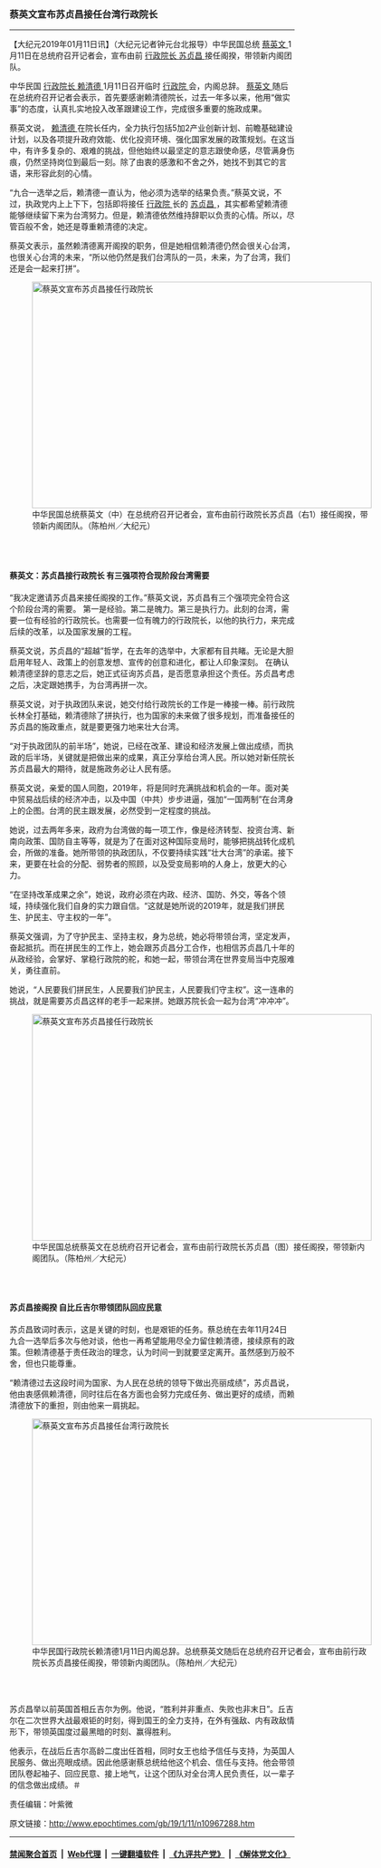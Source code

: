 ### 蔡英文宣布苏贞昌接任台湾行政院长
------------------------

<p>
 【大纪元2019年01月11日讯】（大纪元记者钟元台北报导）中华民国总统
 <a href="http://www.epochtimes.com/gb/tag/%E8%94%A1%E8%8B%B1%E6%96%87.html">
  蔡英文
 </a>
 1月11日在总统府召开记者会，宣布由前
 <a href="http://www.epochtimes.com/gb/tag/%E8%A1%8C%E6%94%BF%E9%99%A2%E9%95%BF.html">
  行政院长
 </a>
 <a href="http://www.epochtimes.com/gb/tag/%E8%8B%8F%E8%B4%9E%E6%98%8C.html">
  苏贞昌
 </a>
 接任阁揆，带领新内阁团队。
</p>
<p>
 中华民国
 <a href="http://www.epochtimes.com/gb/tag/%E8%A1%8C%E6%94%BF%E9%99%A2%E9%95%BF.html">
  行政院长
 </a>
 <a href="http://www.epochtimes.com/gb/tag/%E8%B5%96%E6%B8%85%E5%BE%B7.html">
  赖清德
 </a>
 1月11日召开临时
 <a href="http://www.epochtimes.com/gb/tag/%E8%A1%8C%E6%94%BF%E9%99%A2.html">
  行政院
 </a>
 会，内阁总辞。
 <a href="http://www.epochtimes.com/gb/tag/%E8%94%A1%E8%8B%B1%E6%96%87.html">
  蔡英文
 </a>
 随后在总统府召开记者会表示，首先要感谢赖清德院长，过去一年多以来，他用“做实事”的态度，认真扎实地投入改革跟建设工作，完成很多重要的施政成果。
</p>
<p>
 蔡英文说，
 <a href="http://www.epochtimes.com/gb/tag/%E8%B5%96%E6%B8%85%E5%BE%B7.html">
  赖清德
 </a>
 在院长任内，全力执行包括5加2产业创新计划、前瞻基础建设计划，以及各项提升政府效能、优化投资环境、强化国家发展的政策规划。在这当中，有许多复杂的、艰难的挑战，但他始终以最坚定的意志跟使命感，尽管满身伤痕，仍然坚持岗位到最后一刻。除了由衷的感激和不舍之外，她找不到其它的言语，来形容此刻的心情。
</p>
<p>
 “九合一选举之后，赖清德一直认为，他必须为选举的结果负责。”蔡英文说，不过，执政党内上上下下，包括即将接任
 <a href="http://www.epochtimes.com/gb/tag/%E8%A1%8C%E6%94%BF%E9%99%A2.html">
  行政院
 </a>
 长的
 <a href="http://www.epochtimes.com/gb/tag/%E8%8B%8F%E8%B4%9E%E6%98%8C.html">
  苏贞昌
 </a>
 ，其实都希望赖清德能够继续留下来为台湾努力。但是，赖清德依然维持辞职以负责的心情。所以，尽管百般不舍，她还是尊重赖清德的决定。
</p>
<p>
 蔡英文表示，虽然赖清德离开阁揆的职务，但是她相信赖清德仍然会很关心台湾，也很关心台湾的未来，“所以他仍然是我们台湾队的一员，未来，为了台湾，我们还是会一起来打拼”。
</p>
<figure class="wp-caption aligncenter" id="attachment_10967633" style="width: 600px">
 <a href="http://i.epochtimes.com/assets/uploads/2019/01/1901102320222378.jpg">
  <img alt="蔡英文宣布苏贞昌接任行政院长" class="size-large wp-image-10967633" height="400" src="http://i.epochtimes.com/assets/uploads/2019/01/1901102320222378-600x400.jpg" title="蔡英文宣布苏贞昌接任行政院长" width="600"/>
 </a>
 <br/><figcaption class="wp-caption-text">
  中华民国总统蔡英文（中）在总统府召开记者会，宣布由前行政院长苏贞昌（右1）接任阁揆，带领新内阁团队。（陈柏州／大纪元）
 </figcaption><br/>
</figure><br/>
<h4>
 蔡英文：苏贞昌接行政院长 有三强项符合现阶段台湾需要
</h4>
<p>
 “我决定邀请苏贞昌来接任阁揆的工作。”蔡英文说，苏贞昌有三个强项完全符合这个阶段台湾的需要。 第一是经验。第二是魄力。第三是执行力。此刻的台湾，需要一位有经验的行政院长。也需要一位有魄力的行政院长，以他的执行力，来完成后续的改革，以及国家发展的工程。
</p>
<p>
 蔡英文说，苏贞昌的“超越”哲学，在去年的选举中，大家都有目共睹。无论是大胆启用年轻人、政策上的创意发想、宣传的创意和进化，都让人印象深刻。 在确认赖清德坚辞的意志之后，她正式征询苏贞昌，是否愿意承担这个责任。苏贞昌考虑之后，决定跟她携手，为台湾再拼一次。
</p>
<p>
 蔡英文说，对于执政团队来说，她交付给行政院长的工作是一棒接一棒。前行政院长林全打基础，赖清德除了拼执行，也为国家的未来做了很多规划，而准备接任的苏贞昌的施政重点，就是要更强力地来壮大台湾。
</p>
<p>
 “对于执政团队的前半场”，她说，已经在改革、建设和经济发展上做出成绩，而执政的后半场，关键就是把做出来的成果，真正分享给台湾人民。所以她对新任院长苏贞昌最大的期待，就是施政务必让人民有感。
</p>
<p>
 蔡英文说，亲爱的国人同胞，2019年，将是同时充满挑战和机会的一年。面对美中贸易战后续的经济冲击，以及中国（中共）步步进逼，强加“一国两制”在台湾身上的企图。台湾的民主跟发展，必然受到一定程度的挑战。
</p>
<p>
 她说，过去两年多来，政府为台湾做的每一项工作，像是经济转型、投资台湾、新南向政策、国防自主等等，就是为了在面对这种国际变局时，能够把挑战转化成机会，所做的准备。她所带领的执政团队，不仅要持续实践“壮大台湾”的承诺。接下来，更要在社会的分配、弱势者的照顾，以及受变局影响的人身上，放更大的心力。
</p>
<p>
 “在坚持改革成果之余”，她说，政府必须在内政、经济、国防、外交，等各个领域，持续强化我们自身的实力跟自信。“这就是她所说的2019年，就是我们拼民生、护民主、守主权的一年”。
</p>
<p>
 蔡英文强调，为了守护民主、坚持主权，身为总统，她必将带领台湾，坚定发声，奋起抵抗。而在拼民生的工作上，她会跟苏贞昌分工合作，也相信苏贞昌几十年的从政经验，会掌好、掌稳行政院的舵，和她一起，带领台湾在世界变局当中克服难关，勇往直前。
</p>
<p>
 她说，“人民要我们拼民生，人民要我们护民主，人民要我们守主权”。这一连串的挑战，就是需要苏贞昌这样的老手一起来拼。她跟苏院长会一起为台湾“冲冲冲”。
</p>
<figure class="wp-caption aligncenter" id="attachment_10967638" style="width: 600px">
 <a href="http://i.epochtimes.com/assets/uploads/2019/01/1901110016522378.jpg">
  <img alt="蔡英文宣布苏贞昌接任行政院长" class="size-large wp-image-10967638" height="400" src="http://i.epochtimes.com/assets/uploads/2019/01/1901110016522378-600x400.jpg" title="蔡英文宣布苏贞昌接任行政院长" width="600"/>
 </a>
 <br/><figcaption class="wp-caption-text">
  中华民国总统蔡英文在总统府召开记者会，宣布由前行政院长苏贞昌（图）接任阁揆，带领新内阁团队。（陈柏州／大纪元）
 </figcaption><br/>
</figure><br/>
<h4>
 苏贞昌接阁揆 自比丘吉尔带领团队回应民意
</h4>
<p>
 苏贞昌致词时表示，这是关键的时刻，也是艰钜的任务。蔡总统在去年11月24日九合一选举后多次与他对谈，他也一再希望能用尽全力留住赖清德，接续原有的政策。但赖清德基于责任政治的理念，认为时间一到就要坚定离开。虽然感到万般不舍，但也只能尊重。
</p>
<p>
 “赖清德过去这段时间为国家、为人民在总统的领导下做出亮丽成绩”，苏贞昌说，他由衷感佩赖清德，同时往后在各方面也会努力完成任务、做出更好的成绩，而赖清德放下的重担，则由他来一肩挑起。
</p>
<figure class="wp-caption aligncenter" id="attachment_10968043" style="width: 600px">
 <a href="http://i.epochtimes.com/assets/uploads/2019/01/1901110210382378.jpg">
  <img alt="蔡英文宣布苏贞昌接任台湾行政院长" class="size-large wp-image-10968043" height="400" src="http://i.epochtimes.com/assets/uploads/2019/01/1901110210382378-600x400.jpg" title="蔡英文宣布苏贞昌接任台湾行政院长" width="600"/>
 </a>
 <br/><figcaption class="wp-caption-text">
  中华民国行政院长赖清德1月11日内阁总辞。总统蔡英文随后在总统府召开记者会，宣布由前行政院长苏贞昌接任阁揆，带领新内阁团队。（陈柏州／大纪元）
 </figcaption><br/>
</figure><br/>
<p>
 苏贞昌举以前英国首相丘吉尔为例。他说，“胜利并非重点、失败也非末日”。丘吉尔在二次世界大战最艰钜的时刻，得到国王的全力支持，在外有强敌、内有政敌情形下，带领英国度过最黑暗的时刻、赢得胜利。
</p>
<p>
 他表示，在战后丘吉尔高龄二度出任首相，同时女王也给予信任与支持，为英国人民服务、做出亮眼成绩。因此他感谢蔡总统给他这个机会、信任与支持。他会带领团队卷起袖子、回应民意、接上地气，让这个团队对全台湾人民负责任，以一辈子的信念做出成绩。＃
</p>
<p>
 责任编辑：叶紫微
</p>

原文链接：http://www.epochtimes.com/gb/19/1/11/n10967288.htm


------------------------
#### [禁闻聚合首页](https://github.com/gfw-breaker/banned-news/blob/master/README.md) &nbsp;|&nbsp; [Web代理](https://github.com/gfw-breaker/open-proxy/blob/master/README.md) &nbsp;|&nbsp; [一键翻墙软件](https://github.com/gfw-breaker/nogfw/blob/master/README.md) &nbsp;|&nbsp; [《九评共产党》](https://github.com/gfw-breaker/9ping.md/blob/master/README.md#九评之一评共产党是什么) &nbsp;|&nbsp; [《解体党文化》](https://github.com/gfw-breaker/jtdwh.md/blob/master/README.md#绪论)